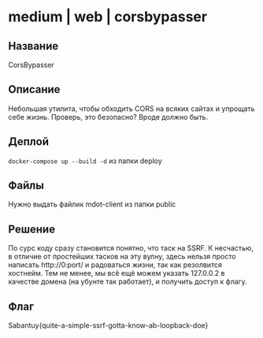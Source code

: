 # medium | web | corsbypasser
## Название
CorsBypasser
## Описание
Небольшая утилита, чтобы обходить CORS на всяких сайтах и упрощать себе жизнь. Проверь, это безопасно? Вроде должно быть.
## Деплой
`docker-compose up --build -d` из папки deploy
## Файлы
Нужно выдать файлик mdot-client из папки public
## Решение
По сурс коду сразу становится понятно, что таск на SSRF. К несчастью, в отличие от простейших тасков на эту вулну, здесь нельзя просто написать http://0:port/ и радоваться жизни, так как резолвится хостнейм. Тем не менее, мы всё ещё можем указать 127.0.0.2 в качестве домена (на убунте так работает), и получить доступ к флагу.
## Флаг
Sabantuy{quite-a-simple-ssrf-gotta-know-ab-loopback-doe}